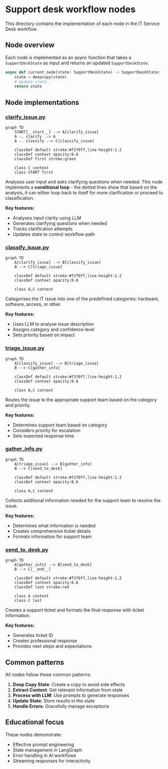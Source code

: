 # Support desk workflow nodes

This directory contains the implementation of each node in the IT Service Desk workflow.

## Node overview

Each node is implemented as an async function that takes a `SupportDeskState` as input and returns an updated `SupportDeskState`.

```python
async def current_node(state: SupportDeskState) -> SupportDeskState:
    state = deepcopy(state)
    # Update state...
    return state
```

## Node implementations

### [clarify_issue.py](clarify_issue.py)

```mermaid
graph TD
    START[__start__] --> A[clarify_issue]
    A -. clarify .-> A
    A -. classify .-> C[classify_issue]
    
    classDef default stroke:#f2f0ff,line-height:1.2
    classDef context opacity:0.6
    classDef first stroke:green
    
    class C context
    class START first
```

Analyses user input and asks clarifying questions when needed. This node implements a **conditional loop** - the dotted lines show that based on the analysis, it can either loop back to itself for more clarification or proceed to classification.

**Key features:**
- Analyses input clarity using LLM
- Generates clarifying questions when needed
- Tracks clarification attempts
- Updates state to control workflow path

### [classify_issue.py](classify_issue.py)

```mermaid
graph TD
    A[clarify_issue] --> B[classify_issue]
    B --> C[triage_issue]
    
    classDef default stroke:#f2f0ff,line-height:1.2
    classDef context opacity:0.6
    
    class A,C context
```

Categorises the IT issue into one of the predefined categories: hardware, software, access, or other.

**Key features:**
- Uses LLM to analyse issue description
- Assigns category and confidence level
- Sets priority based on impact

### [triage_issue.py](triage_issue.py)

```mermaid
graph TD
    A[classify_issue] --> B[triage_issue]
    B --> C[gather_info]
    
    classDef default stroke:#f2f0ff,line-height:1.2
    classDef context opacity:0.6
    
    class A,C context
```

Routes the issue to the appropriate support team based on the category and priority.

**Key features:**
- Determines support team based on category
- Considers priority for escalation
- Sets expected response time

### [gather_info.py](gather_info.py)

```mermaid
graph TD
    A[triage_issue] --> B[gather_info]
    B --> C[send_to_desk]
    
    classDef default stroke:#f2f0ff,line-height:1.2
    classDef context opacity:0.6
    
    class A,C context
```

Collects additional information needed for the support team to resolve the issue.

**Key features:**
- Determines what information is needed
- Creates comprehensive ticket details
- Formats information for support team

### [send_to_desk.py](send_to_desk.py)

```mermaid
graph TD
    A[gather_info] --> B[send_to_desk]
    B --> C[__end__]
    
    classDef default stroke:#f2f0ff,line-height:1.2
    classDef context opacity:0.6
    classDef last stroke:red
    
    class A context
    class C last
```

Creates a support ticket and formats the final response with ticket information.

**Key features:**
- Generates ticket ID
- Creates professional response
- Provides next steps and expectations

## Common patterns

All nodes follow these common patterns:

1. **Deep Copy State**: Create a copy to avoid side effects
2. **Extract Context**: Get relevant information from state
3. **Process with LLM**: Use prompts to generate responses
4. **Update State**: Store results in the state
5. **Handle Errors**: Gracefully manage exceptions

## Educational focus

These nodes demonstrate:
- Effective prompt engineering
- State management in LangGraph
- Error handling in AI workflows
- Streaming responses for interactivity
